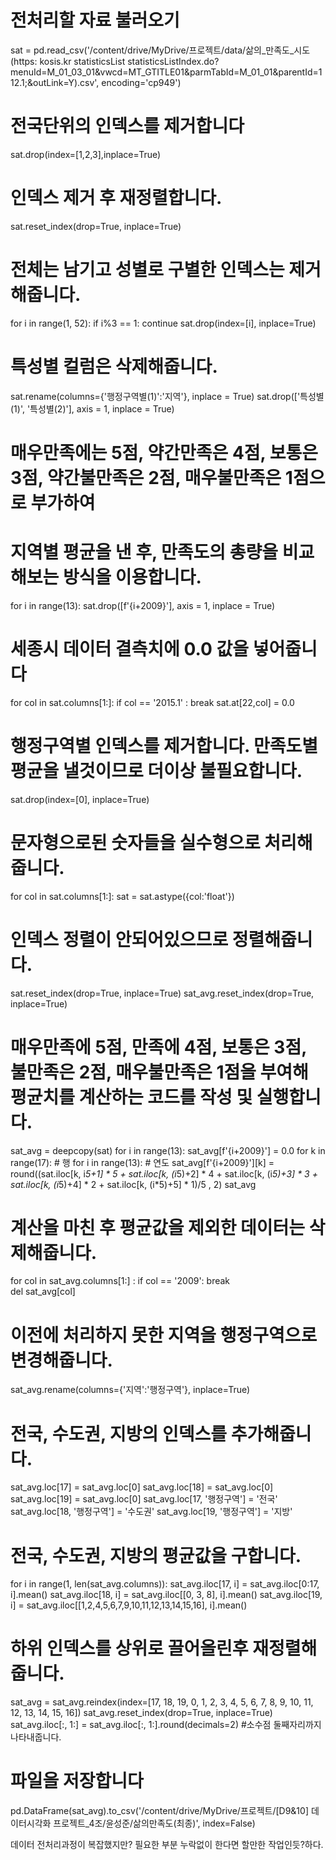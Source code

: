 # 전처리할 자료 불러오기
sat = pd.read_csv('/content/drive/MyDrive/프로젝트/data/삶의_만족도_시도(https:  kosis.kr statisticsList statisticsListIndex.do?menuId=M_01_03_01&vwcd=MT_GTITLE01&parmTabId=M_01_01&parentId=112.1;&outLink=Y).csv', encoding='cp949')

# 전국단위의 인덱스를 제거합니다
sat.drop(index=[1,2,3],inplace=True)

# 인덱스 제거 후 재정렬합니다.
sat.reset_index(drop=True, inplace=True)

# 전체는 남기고 성별로 구별한 인덱스는 제거해줍니다.
for i in range(1, 52):
  if i%3 == 1: continue
  sat.drop(index=[i], inplace=True)

# 특성별 컬럼은 삭제해줍니다.
sat.rename(columns={'행정구역별(1)':'지역'}, inplace = True)
sat.drop(['특성별(1)', '특성별(2)'], axis = 1, inplace = True)

# 매우만족에는 5점, 약간만족은 4점, 보통은 3점, 약간불만족은 2점, 매우불만족은 1점으로 부가하여

# 지역별 평균을 낸 후, 만족도의 총량을 비교해보는 방식을 이용합니다.
for i in range(13):
  sat.drop([f'{i+2009}'], axis = 1, inplace = True)

# 세종시 데이터 결측치에 0.0 값을 넣어줍니다
for col in sat.columns[1:]: 
  if col == '2015.1' : break 
  sat.at[22,col] = 0.0

# 행정구역별 인덱스를 제거합니다. 만족도별 평균을 낼것이므로 더이상 불필요합니다.
sat.drop(index=[0], inplace=True)

# 문자형으로된 숫자들을 실수형으로 처리해줍니다.
for col in sat.columns[1:]:
  sat = sat.astype({col:'float'})

# 인덱스 정렬이 안되어있으므로 정렬해줍니다.
sat.reset_index(drop=True, inplace=True)
sat_avg.reset_index(drop=True, inplace=True)

# 매우만족에 5점, 만족에 4점, 보통은 3점, 불만족은 2점, 매우불만족은 1점을 부여해 평균치를 계산하는 코드를 작성 및 실행합니다.
sat_avg = deepcopy(sat)
for i in range(13):
  sat_avg[f'{i+2009}'] = 0.0
for k in range(17): # 행
  for i in range(13): # 연도 
    sat_avg[f'{i+2009}'][k] = round((sat.iloc[k, i*5+1] * 5 + sat.iloc[k, (i*5)+2] * 4 + sat.iloc[k, (i*5)+3] * 3 + sat.iloc[k, (i*5)+4] * 2 + sat.iloc[k, (i*5)+5] * 1)/5 , 2)
sat_avg

# 계산을 마친 후 평균값을 제외한 데이터는 삭제해줍니다.
for col in sat_avg.columns[1:] : 
  if col == '2009': break    
  del sat_avg[col]

# 이전에 처리하지 못한 지역을 행정구역으로 변경해줍니다.
sat_avg.rename(columns={'지역':'행정구역'}, inplace=True)

# 전국, 수도권, 지방의 인덱스를 추가해줍니다.
sat_avg.loc[17] = sat_avg.loc[0]
sat_avg.loc[18] = sat_avg.loc[0]
sat_avg.loc[19] = sat_avg.loc[0]
sat_avg.loc[17, '행정구역'] = '전국'
sat_avg.loc[18, '행정구역'] = '수도권'
sat_avg.loc[19, '행정구역'] = '지방'

# 전국, 수도권, 지방의 평균값을 구합니다.
for i in range(1, len(sat_avg.columns)):
  sat_avg.iloc[17, i] = sat_avg.iloc[0:17, i].mean()
  sat_avg.iloc[18, i] = sat_avg.iloc[[0, 3, 8], i].mean()
  sat_avg.iloc[19, i] = sat_avg.iloc[[1,2,4,5,6,7,9,10,11,12,13,14,15,16], i].mean()

# 하위 인덱스를 상위로 끌어올린후 재정렬해줍니다.
sat_avg = sat_avg.reindex(index=[17, 18, 19, 0, 1, 2, 3, 4, 5, 6, 7, 8, 9, 10, 11, 12, 13, 14, 15, 16])
sat_avg.reset_index(drop=True, inplace=True)
sat_avg.iloc[:, 1:] = sat_avg.iloc[:, 1:].round(decimals=2) #소수점 둘째자리까지 나타내줍니다.

# 파일을 저장합니다
pd.DataFrame(sat_avg).to_csv('/content/drive/MyDrive/프로젝트/[D9&10] 데이터시각화 프로젝트_4조/윤성준/삶의만족도(최종)', index=False)

데이터 전처리과정이 복잡했지만? 필요한 부분 누락없이 한다면 할만한 작업인듯?하다.